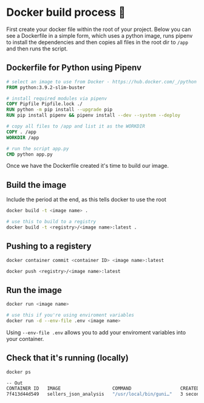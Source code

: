 # Docker build process 🐳

First create your docker file within the root of your project. Below you can see a Dockerfile in a simple form, which uses a python image, runs pipenv to install the dependencies and then copies all files in the root dir to `/app` and then runs the script.

## Dockerfile for Python using Pipenv

```Dockerfile
# select an image to use from Docker - https://hub.docker.com/_/python
FROM python:3.9.2-slim-buster

# install required modules via pipenv
COPY Pipfile Pipfile.lock ./
RUN python -m pip install --upgrade pip
RUN pip install pipenv && pipenv install --dev --system --deploy

# copy all files to /app and list it as the WORKDIR
COPY . /app
WORKDIR /app

# run the script app.py
CMD python app.py
```

Once we have the Dockerfile created it's time to build our image.

## Build the image

Include the period at the end, as this tells docker to use the root

```zsh
docker build -t <image name> .

# use this to build to a registry
docker build -t <registry>/<image name>:latest .

```
## Pushing to a registery

```zsh
docker container commit <container ID> <image name>:latest

docker push <registry>/<image name>:latest
```

## Run the image

```zsh
docker run <image name>

# use this if you're using enviroment variables
docker run -d --env-file .env <image name>
```

Using `--env-file .env` allows you to add your enviroment variables into your container.

## Check that it's running (locally)
```zsh
docker ps

-- Out
CONTAINER ID   IMAGE                   COMMAND                  CREATED          STATUS          PORTS      NAMES
7f413d44d549   sellers_json_analysis   "/usr/local/bin/guni…"   3 seconds ago    Up 2 seconds    5000/tcp   suspicious_dijkstra
```


